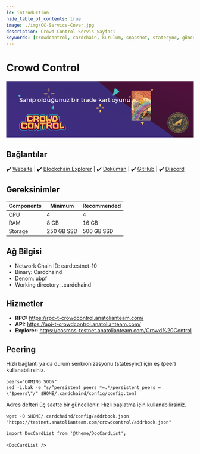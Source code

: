 ```yaml
---
id: introduction
hide_table_of_contents: true
image: ./img/CC-Service-Cover.jpg
description: Crowd Control Servis Sayfası
keywords: [crowdcontrol, cardchain, kurulum, snapshot, statesync, güncelleme]
---
```

# Crowd Control

![Crowd Control](./img/CC-Service.jpg)

## Bağlantılar
 ✔️ [Website](https://crowdcontrol.network/) |
 ✔️ [Blockchain Explorer](https://cosmos-testnet.anatolianteam.com/CrowdControl) |
 ✔️ [Doküman](https://github.com/DecentralCardGame/whitepaper/blob/master/whitepaper.pdf) |
 ✔️ [GitHub](https://github.com/DecentralCardGame) |
 ✔️ [Discord](https://discord.gg/5DYef3CpME)

## Gereksinimler

| Components | Minimum | **Recommended** |
| ------------ | ------------ | ------------ |
| CPU |	4 | 4 |
| RAM	| 8 GB | 16 GB |
| Storage	| 250 GB SSD | 500 GB SSD |

## Ağ Bilgisi 

* Network Chain ID: cardtestnet-10
* Binary: Cardchaind
* Denom: ubpf
* Working directory: .cardchaind

## Hizmetler
* **RPC:** https://rpc-t-crowdcontrol.anatolianteam.com/
* **API:** https://api-t-crowdcontrol.anatolianteam.com/
* **Explorer:** https://cosmos-testnet.anatolianteam.com/Crowd%20Control

## Peering
Hızlı bağlantı ya da durum senkronizasyonu (statesync) için eş (peer) kullanabilirsiniz.
```shell
peers="COMING SOON"
sed -i.bak -e "s/^persistent_peers *=.*/persistent_peers = \"$peers\"/" $HOME/.cardchaind/config/config.toml
```
Adres defteri üç saatte bir güncellenir. Hızlı başlatma için kullanabilirsiniz.
```shell
wget -O $HOME/.cardchaind/config/addrbook.json "https://testnet.anatolianteam.com/crowdcontrol/addrbook.json"
```

```mdx-code-block
import DocCardList from '@theme/DocCardList';

<DocCardList />
```
